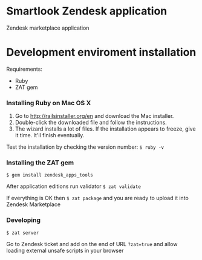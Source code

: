 # Smartlook Zendesk application
Zendesk marketplace application

# Development enviroment installation

Requirements:
  - Ruby
  - ZAT gem

### Installing Ruby on Mac OS X
1. Go to http://railsinstaller.org/en and download the Mac installer.
2. Double-click the downloaded file and follow the instructions.
3. The wizard installs a lot of files. If the installation appears to freeze, give it time. It'll finish eventually.

Test the installation by checking the version number:
`$ ruby -v`

### Installing the ZAT gem
`$ gem install zendesk_apps_tools`

After application editions run validator
`$ zat validate`

If everything is OK then
`$ zat package`
and you are ready to upload it into Zendesk Marketplace

### Developing
`$ zat server`

Go to Zendesk ticket and add on the end of URL `?zat=true` and allow loading external unsafe scripts in your browser

